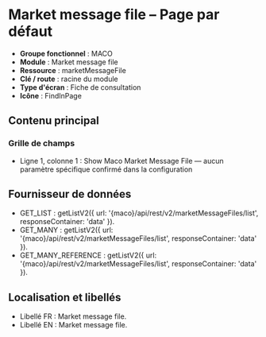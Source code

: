 # Market message file – Page par défaut

- **Groupe fonctionnel** : MACO
- **Module** : Market message file
- **Ressource** : marketMessageFile
- **Clé / route** : racine du module
- **Type d'écran** : Fiche de consultation
- **Icône** : FindInPage

## Contenu principal
### Grille de champs
- Ligne 1, colonne 1 : Show Maco Market Message File — aucun paramètre spécifique confirmé dans la configuration

## Fournisseur de données
- GET_LIST : getListV2({
  url: '{maco}/api/rest/v2/marketMessageFiles/list',
  responseContainer: 'data'
}).
- GET_MANY : getListV2({
  url: '{maco}/api/rest/v2/marketMessageFiles/list',
  responseContainer: 'data'
}).
- GET_MANY_REFERENCE : getListV2({
  url: '{maco}/api/rest/v2/marketMessageFiles/list',
  responseContainer: 'data'
}).

## Localisation et libellés
- Libellé FR : Market message file.
- Libellé EN : Market message file.